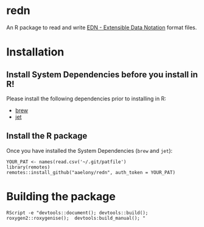 # redn

An R package to read and write [EDN - Extensible Data Notation](https://github.com/edn-format/edn) format files.


# Installation

## Install System Dependencies before you install in R!

Please install the following dependencies prior to installing in R:

 - [brew](https://brew.sh/)
 - [jet](https://formulae.brew.sh/cask/jet)

## Install the R package

Once you have installed the System Dependencies (`brew` and `jet`):

```
YOUR_PAT <- names(read.csv('~/.git/patfile')
library(remotes)
remotes::install_github("aaelony/redn", auth_token = YOUR_PAT)

```


# Building the package 

```
RScript -e "devtools::document(); devtools::build(); roxygen2::roxygenise();  devtools:build_manual(); "

```
